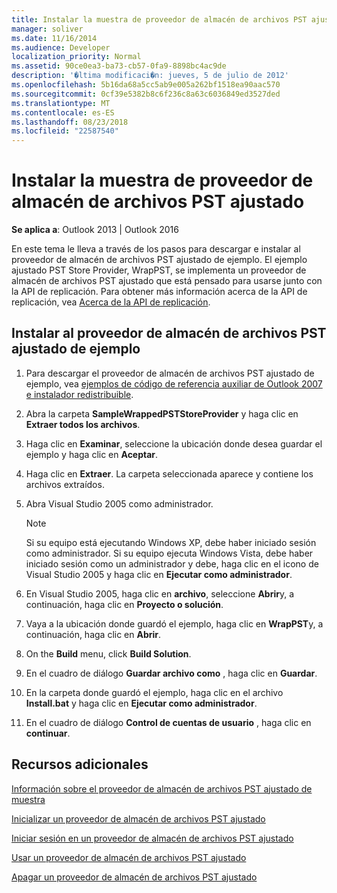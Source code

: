 ```yaml
---
title: Instalar la muestra de proveedor de almacén de archivos PST ajustado
manager: soliver
ms.date: 11/16/2014
ms.audience: Developer
localization_priority: Normal
ms.assetid: 90ce0ea3-ba73-cb57-0fa9-8898bc4ac9de
description: '�ltima modificaci�n: jueves, 5 de julio de 2012'
ms.openlocfilehash: 5b16da68a5cc5ab9e005a262bf1518ea90aac570
ms.sourcegitcommit: 0cf39e5382b8c6f236c8a63c6036849ed3527ded
ms.translationtype: MT
ms.contentlocale: es-ES
ms.lasthandoff: 08/23/2018
ms.locfileid: "22587540"
---
```

# <a name="installing-the-sample-wrapped-pst-store-provider"></a>Instalar la muestra de proveedor de almacén de archivos PST ajustado

  
  
**Se aplica a**: Outlook 2013 | Outlook 2016 
  
En este tema le lleva a través de los pasos para descargar e instalar al proveedor de almacén de archivos PST ajustado de ejemplo. El ejemplo ajustado PST Store Provider, WrapPST, se implementa un proveedor de almacén de archivos PST ajustado que está pensado para usarse junto con la API de replicación. Para obtener más información acerca de la API de replicación, vea [Acerca de la API de replicación](about-the-replication-api.md).
  
## <a name="install-the-sample-wrapped-pst-store-provider"></a>Instalar al proveedor de almacén de archivos PST ajustado de ejemplo

1. Para descargar el proveedor de almacén de archivos PST ajustado de ejemplo, vea [ejemplos de código de referencia auxiliar de Outlook 2007 e instalador redistribuible](http://www.microsoft.com/en-us/download/details.aspx?id=24102).
    
2. Abra la carpeta **SampleWrappedPSTStoreProvider** y haga clic en **Extraer todos los archivos**.
    
3. Haga clic en **Examinar**, seleccione la ubicación donde desea guardar el ejemplo y haga clic en **Aceptar**.
    
4. Haga clic en **Extraer**. La carpeta seleccionada aparece y contiene los archivos extraídos.
    
5. Abra Visual Studio 2005 como administrador.
    
    > [!NOTE]
    > Si su equipo está ejecutando Windows XP, debe haber iniciado sesión como administrador. Si su equipo ejecuta Windows Vista, debe haber iniciado sesión como un administrador y debe, haga clic en el icono de Visual Studio 2005 y haga clic en **Ejecutar como administrador**. 
  
6. En Visual Studio 2005, haga clic en **archivo**, seleccione **Abrir**y, a continuación, haga clic en **Proyecto o solución**.
    
7. Vaya a la ubicación donde guardó el ejemplo, haga clic en **WrapPST**y, a continuación, haga clic en **Abrir**.
    
8. On the **Build** menu, click **Build Solution**.
    
9. En el cuadro de diálogo **Guardar archivo como** , haga clic en **Guardar**.
    
10. En la carpeta donde guardó el ejemplo, haga clic en el archivo **Install.bat** y haga clic en **Ejecutar como administrador**.
    
11. En el cuadro de diálogo **Control de cuentas de usuario** , haga clic en **continuar**.
    
## <a name="see-also"></a>Recursos adicionales



[Información sobre el proveedor de almacén de archivos PST ajustado de muestra](about-the-sample-wrapped-pst-store-provider.md)
  
[Inicializar un proveedor de almacén de archivos PST ajustado](initializing-a-wrapped-pst-store-provider.md)
  
[Iniciar sesión en un proveedor de almacén de archivos PST ajustado](logging-on-to-a-wrapped-pst-store-provider.md)
  
[Usar un proveedor de almacén de archivos PST ajustado](using-a-wrapped-pst-store-provider.md)
  
[Apagar un proveedor de almacén de archivos PST ajustado](shutting-down-a-wrapped-pst-store-provider.md)

